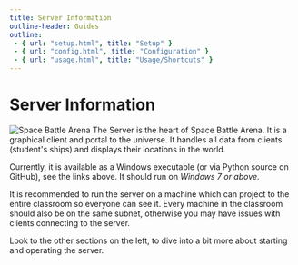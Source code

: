 ```yaml
---
title: Server Information
outline-header: Guides
outline:
 - { url: "setup.html", title: "Setup" }
 - { url: "config.html", title: "Configuration" }
 - { url: "usage.html", title: "Usage/Shortcuts" }
---
```


Server Information
============
<img src="{{ site.baseurl }}/img/SpaceBattleArena.png" alt="Space Battle Arena" class="right"/>
The Server is the heart of Space Battle Arena.  It is a graphical client and portal to the universe.  It handles all data from clients (student's ships) and displays their locations in the world.

Currently, it is available as a Windows executable (or via Python source on GitHub), see the links above.  It should run on *Windows 7 or above*.

It is recommended to run the server on a machine which can project to the entire classroom so everyone can see it.  Every machine in the classroom should also be on the same subnet, otherwise you may have issues with clients connecting to the server.

Look to the other sections on the left, to dive into a bit more about starting and operating the server.
